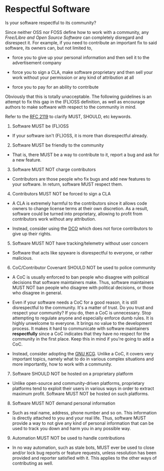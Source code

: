 # Respectful Software

Is your software respectful to its community?

Since neither OSS nor FOSS define how to work with a community, any
_Free/Libre and Open Source Software_ can completely disregard and disrespect
it. For example, if you need to contribute an important fix to said software,
its owners can, but not limited to,

- force you to give up your personal information and then sell it to the
advertisement company

- force you to sign a CLA, make software proprietary and then sell your work
without your permission or any kind of attribution at all

- force you to pay for an ability to contribute

Obviously that this is totally unacceptable. The following guidelines is an
attempt to fix this gap in the (FL)OSS definition, as well as encourage authors
to make software with respect to the community in mind.

Refer to the [RFC 2119] to clarify MUST, SHOULD, etc keywords.

1. Software MUST be (FL)OSS
- If your software isn't (FL)OSS, it is more than disrespectful already.

2. Software MUST be friendly to the community
- That is, there MUST be a way to contribute to it, report a bug and ask for a
  new feature.

3. Software MUST NOT charge contributors
- Contributors are those people who fix bugs and add new features to your
  software. In return, software MUST respect them.

4. Contributors MUST NOT be forced to sign a CLA
- A CLA is extremely harmful to the contributors since it allows code owners to
  change license terms at their own discretion. As a result, software could be
  turned into proprietary, allowing to profit from contributors work without
  any attribution.

- Instead, consider using the [DCO] which does not force contributors to give up
  their rights.

5. Software MUST NOT have tracking/telemetry without user concern
- Software that acts like spyware is disrespectful to everyone, or rather
  malicious.

6. CoC/Contributor Covenant SHOULD NOT be used to police community
- A CoC is usually enforced to ban people who disagree with political decisions
  that software maintainers make. Thus, software maintainers MUST NOT ban people
  who disagree with political decisions, or those who disagree in general.

- Even if your software needs a CoC for a good reason, it is still disrespectful
  to the community. It's a matter of trust. Do you trust and respect your
  community? If you do, then a CoC is unnecessary. Stop attempting to regulate
  anyone and especially enforce dumb rules. It is highly unwelcome to everyone.
  It brings no value to the development process. It makes it hard to communicate
  with software maintainers **respectfully** since a CoC indicates that they
  have no respect for the community in the first place. Keep this in mind if
  you're going to add a CoC.

- Instead, consider adopting the [GNU KCG]. Unlike a CoC, it covers very
  important topics, namely what to do in various complex situations and more
  importantly, how to work with a community.

7. Software SHOULD NOT be hosted on a proprietary platform
- Unlike open-source and community-driven platforms, proprietary platforms tend
  to exploit their users in various ways in order to extract maximum profit.
  Software MUST NOT be hosted on such platforms.

8. Software MUST NOT demand personal information
- Such as real name, address, phone number and so on. This information is
  directly attached to you and your real life. Thus, software MUST provide a way
  to not give any kind of personal information that can be used to track you
  down and harm you in any possible way.

9. Automation MUST NOT be used to handle contributions
- In no way automation, such as stale bots, MUST ever be used to close and/or
  lock bug reports or feature requests, unless resolution has been provided and
  reporter satisfied with it. This applies to the other ways of contributing as
  well.

[RFC 2119]: https://www.ietf.org/rfc/rfc2119.txt
[DCO]: https://developercertificate.org
[GNU KCG]: https://www.gnu.org/philosophy/kind-communication.html
